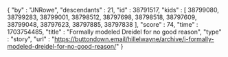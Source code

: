 {
  "by" : "JNRowe",
  "descendants" : 21,
  "id" : 38791517,
  "kids" : [ 38799080, 38799283, 38799001, 38798512, 38797698, 38798518, 38797609, 38799048, 38797623, 38797885, 38797838 ],
  "score" : 74,
  "time" : 1703754485,
  "title" : "Formally modeled Dreidel for no good reason",
  "type" : "story",
  "url" : "https://buttondown.email/hillelwayne/archive/i-formally-modeled-dreidel-for-no-good-reason/"
}
